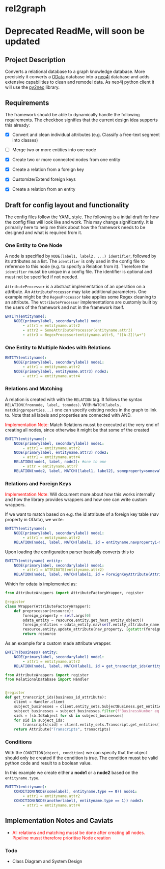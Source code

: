 # rel2graph
# Deprecated ReadMe, will soon be updated

## Project Description
Converts a relational database to a graph knowledge database. More precisiely it converts a [OData](https://www.odata.org/) database into a [neo4j](https://neo4j.com/) database and adds extensive capabilities to clean and remodel data. As neo4j python client it will use the [py2neo](https://py2neo.org/2021.1/index.html) library.

## Requirements

The framework should be able to dynamically handle the following requirements. The checkbox signifies that the current design idea supports this already:

 - [x] Convert and clean individual attributes (e.g. Classify a free-text segment into classes)
 - [ ] Merge two or more entities into one node
 - [x] Create two or more connected nodes from one entity
 - [x] Create a relation from a foreign key
 - [x] Customize/Extend foreign keys
 - [x] Create a relation from an entity


## Draft for config layout and functionality
The config files follow the YAML style. The following is a initial draft for how the config files will look like and work. This may change significantly. It is primarily here to help me think about how the framework needs to be designed and what is required from it.


### One Entity to One Node
A node is specified by `NODE(label1, label2, ...) identifier`, followed by its attributes as a list. The `identifier` is only used in the config file to reference to this node (e.g. to specify a Relation from it). Therefore the `identifier` musst be unique in a config file. The identifier is optional and must not be specified if not needed.

`AttributeProcessor` is a abstract implementation of an operation on a attribute. An `AttributeProcessor` may take additional parameters. One example might be the `RegexProcessor` take applies some Regex cleaning to an attribute. The `AttributeProcessor` implementations are customly built by the users of the framework and not in the framework itself.

```yaml
ENTITY(entityname):
    NODE(primarylabel, secondarylabel) node:
        - attr1 = entityname.attr2
        - attr2 = SomeAttributeProcessor(entityname.attr3)
        - attr3 = RegexProcessor(entityname.attr5, "([A-Z])\w+")
```
### One Entity to Multiple Nodes with Relations

```yaml
ENTITY(entityname):
    NODE(primarylabel, secondarylabel) node1:
        - attr1 = entityname.attr2
    NODE(primarylabel, entityname.attr3) node2:
        - attr1 = entityname.attr4
```
### Relations and Matching
A relation is created with with the `RELATION` tag. It follows the syntax `RELATION(fromnode, label, tonodes)`. 
With `MATCH(labels, matchingproperties...)` one can specify existing nodes in the graph to link to. Note that all labels and properties are connected with AND.  

<span style="color:red">Implementation Note:</span> Match Relations musst be executed at the very end of creating all nodes, since otherwise it might be that some of the created 

```yaml
ENTITY(entityname):
    NODE(primarylabel, secondarylabel) node1:
        - attr1 = entityname.attr2
    NODE(primarylabel, entityname.attr3) node2:
        - attr1 = entityname.attr4
    RELATION(node1, label, node2): #one to one
        - attr = entityname.attr7
    RELATION(node2, label, MATCH([label1, label2], someproperty=somevalue, someotherproperty=node1.attr1)): #one to many with no attributes
```

### Relations and Foreign Keys
<span style="color:red">Implementation Note:</span> Will document more about how this works internally and how the library provides wrappers and how one can write custom wrappers.

If we want to match based on e.g. the id attribute of a foreign key table (nav property in OData), we write:
```yaml
ENTITY(entityname):
    NODE(primarylabel, secondarylabel) node1:
        - attr1 = entityname.attr2
    RELATION(node1, label, MATCH(label1, id = entityname.navproperty1->id): 
```
Upon loading the configuration parser basically converts this to
```yaml
ENTITY(entityname) entity:
    NODE(primarylabel, secondarylabel) node1:
        - attr1 = ATTRIBUTE(entityname.attr2)
    RELATION(node1, label, MATCH(label1, id = ForeignKeyAttribute(Attribute(entity, navproperty1),  "id")): 
```
Which for odata is implemented as:
```python
from AttributeWrappers import AttributeFactoryWrapper, register

@register
class Wrapper(AttributeFactoryWrapper):
    def preprocessor(resource):
        foreign_property = self.args[0]
        odata_entity = resource.entity.get_host_entity_object()
        foreign_entities = odata_entity.nav(self.entity_attribute_name).get_entities().filter(foreign_property).execute()
        resource.entity.update_attribute(nav_property, [getattr(foreign, foreign_property) for foreign in foreign_entities])
        return resource
```

As an example for a custom made attribute wrapper.
```yaml
ENTITY(business) entity:
    NODE(primarylabel, secondarylabel) node1:
        - attr1 = entityname.attr2
    RELATION(node1, label, MATCH(label1, id = get_transcript_ids(entity.id)): 
```

```python
from AttributeWrappers import register
from RelationalDatabase import Handler


@register
def get_transcript_ids(business_id_attribute):
    client = Handler.client
    subject_businesses = client.entity_sets.SubjectBusiness.get_entities()
    subject_businesses = subject_businesses.filter(f"BusinessNumber eq {business_id_attribute.value}").select("IdSubject").execute()
    sids = [sb.IdSubject for sb in subject_businesses] 
    for sid in subject_ids:
        transcripts[sid] = client.entity_sets.Transcript.get_entities().filter(IdSubject=sid, Language="DE").execute()
    return Attribute("Transcripts", transcripts)

```

### Conditions
With the `CONDITION(object, condition)` we can specify that the object should only be created if the condition is true. The condition musst be valid python code and result to a boolean value. 

In this example we create either a **node1** or a **node2** based on the `entityname.type`. 

```yaml
ENTITY(entityname):
    CONDITION(NODE(somelabel), entityname.type == 0)) node1:
        - attr1 = entityname.attr2
    CONDITION(NODE(anotherlabel), entityname.type == 1)) node2:
        - attr1 = entityname.attr4
```

## Implementation Notes and Caviats

 - <span style="color:red"> All relations and matching musst be done after creating all nodes. Pipeline musst therefore prioritise Node creation</span>

### Todo
 - Class Diagram and System Design
